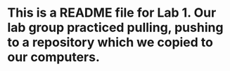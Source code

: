 # This is a README file for Lab 1. Our lab group practiced pulling, pushing to a repository which we copied to our computers. 
